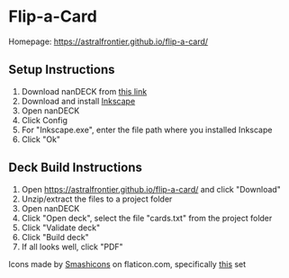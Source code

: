 # Flip-a-Card

Homepage: https://astralfrontier.github.io/flip-a-card/

## Setup Instructions

1. Download nanDECK from [this link](http://www.nand.it/nandeck/)
2. Download and install [Inkscape](https://inkscape.org/)
3. Open nanDECK
4. Click Config
5. For "Inkscape.exe", enter the file path where you installed Inkscape
6. Click "Ok"

## Deck Build Instructions

1. Open https://astralfrontier.github.io/flip-a-card/ and click "Download"
2. Unzip/extract the files to a project folder
2. Open nanDECK
3. Click "Open deck", select the file "cards.txt" from the project folder
4. Click "Validate deck"
5. Click "Build deck"
6. If all looks well, click "PDF"

Icons made by [Smashicons](https://www.flaticon.com/authors/smashicons) on flaticon.com, specifically [this](https://www.flaticon.com/packs/essential-set-2) set
